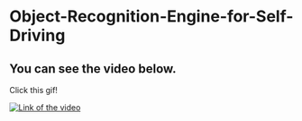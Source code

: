 # Object-Recognition-Engine-for-Self-Driving



## You can see the video below.
Click this gif!

[![Link of the video](https://img.youtube.com/vi/Rj5GVoOWZgM/0.jpg)](http://www.youtube.com/watch?v=Rj5GVoOWZgM)
